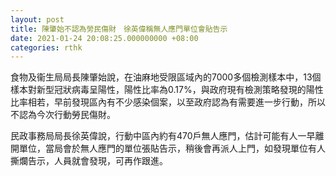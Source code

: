 ```yaml
---
layout: post
title: 陳肇始不認為勞民傷財　徐英偉稱無人應門單位會貼告示
date: 2021-01-24 20:08:25.000000000 +08:00
categories: rthk
---
```


食物及衞生局局長陳肇始說，在油麻地受限區域內的7000多個檢測樣本中，13個樣本對新型冠狀病毒呈陽性，陽性比率為0.17%，與政府現有檢測策略發現的陽性比率相若，早前發現區內有不少感染個案，以至政府認為有需要進一步行動，所以不認為今次行動勞民傷財。

民政事務局局長徐英偉說，行動中區內約有470戶無人應門，估計可能有人一早離開單位，當局會於無人應門的單位張貼告示，稍後會再派人上門，如發現單位有人撕爛告示，人員就會發現，可再作跟進。
